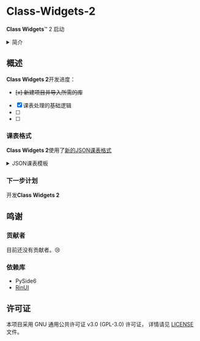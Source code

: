 # Class-Widgets-2
**Class Widgets**™ 2 启动

<details>
<summary>简介</summary>

**Class Widgets 2** 是 **Class Widgets** 的重构版
旨在更好性能地提供更加强大的功能和更好的多媒体使用体验。

### 功能特点
- 课表

</details>


## 概述
**Class Widgets 2**开发进度：
- ~~[x] 新建项目并导入所需的库~~
- [x] 课表处理的基础逻辑
- [ ] 
- [ ] 

### 课表格式
**Class Widgets 2**使用了<u>[新的JSON课表格式](docs/templates/schedule_file/index.md)</u>
<details>
<summary>JSON课表模板</summary>
<pre>
<code>
{
  "meta": {
    "id": "",
    "version": 1,
    "maxWeekCycle": 2,
    "startDate": "2026-09-01"
  },
  
  "subjects": [
    {
      "id": "math",
      "name": "Mathematics",
      "teacher": "Prof. Smith",
      "icon": "ic_fluent_ruler_24_regular",
      "location": "Room 9101",
      "isLocalClassRoom": true
    }
  ],
  
  "days": [
    {
      "id": "Monday-All",
      "dayOfWeek": 1,
      "weeks": "all",
      "entries": [
        {
          "id": "",
          "type": "class",
          "subjectId": "math",
          "startTime": "10:00",
          "endTime": "12:00"
        },
        {
          "id": "",
          "type": "break",
          "title": "Break 1",
          "startTime": "10:00",
          "endTime": "12:00"
        },
        {
          "id": "",
          "type": "activity",
          "title": "Meeting",
          "startTime": "14:00",
          "endTime": "15:30"
        }
      ]
    },
    {
      "id": "Tuesday-Even",
      "dayOfWeek": 2,
      "weeks": [2],
      "entries": []
    },
    {
      "id": "2026-09-01",
      "date": "2026-09-01",
      "entries": []
    }
  ]
}
</code>
</pre>
</details>

### 下一步计划
开发**Class Widgets 2**

## 鸣谢
### 贡献者
目前还没有贡献者。:cry:

### 依赖库
- PySide6
- <u>[RinUI](https://github.com/RinLit-233-shiroko/Rin-UI)</u>

## 许可证
本项目采用 GNU 通用公共许可证 v3.0 (GPL-3.0) 许可证，
详情请见 [LICENSE](LICENSE) 文件。